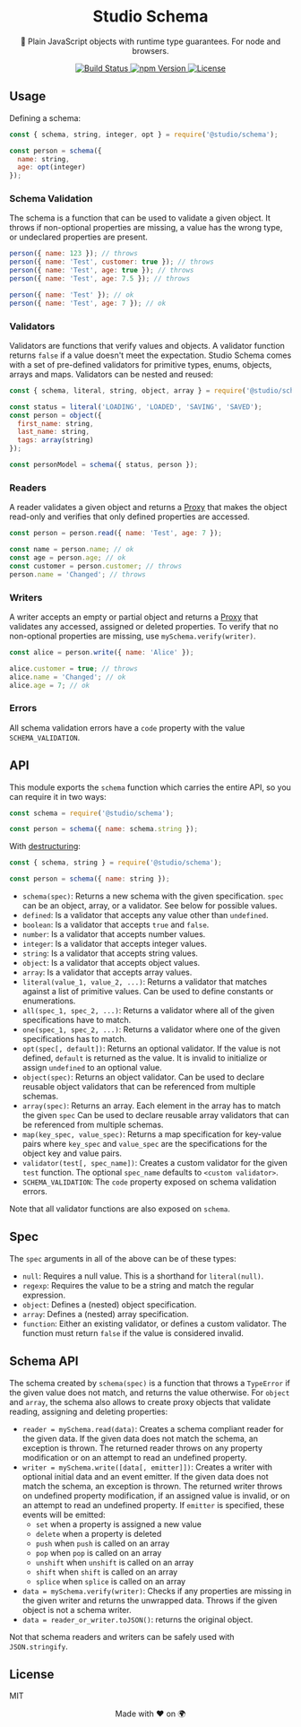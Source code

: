 <h1 align="center">
  Studio Schema
</h1>
<p align="center">
  🧩 Plain JavaScript objects with runtime type guarantees. For node and
  browsers.
</p>
<p align="center">
  <a href="https://github.com/javascript-studio/schema/actions">
    <img src="https://github.com/javascript-studio/schema/workflows/Build/badge.svg" alt="Build Status">
  </a>
  <a href="https://www.npmjs.com/package/@studio/schema">
    <img src="https://img.shields.io/npm/v/@studio/schema.svg" alt="npm Version">
  </a>
  <a href="https://opensource.org/licenses/MIT">
    <img src="https://img.shields.io/badge/License-MIT-brightgreen.svg" alt="License">
  </a>
</p>

## Usage

Defining a schema:

```js
const { schema, string, integer, opt } = require('@studio/schema');

const person = schema({
  name: string,
  age: opt(integer)
});
```

### Schema Validation

The schema is a function that can be used to validate a given object. It throws
if non-optional properties are missing, a value has the wrong type, or
undeclared properties are present.

```js
person({ name: 123 }); // throws
person({ name: 'Test', customer: true }); // throws
person({ name: 'Test', age: true }); // throws
person({ name: 'Test', age: 7.5 }); // throws

person({ name: 'Test' }); // ok
person({ name: 'Test', age: 7 }); // ok
```

### Validators

Validators are functions that verify values and objects. A validator function
returns `false` if a value doesn't meet the expectation. Studio Schema comes
with a set of pre-defined validators for primitive types, enums, objects,
arrays and maps. Validators can be nested and reused:

```js
const { schema, literal, string, object, array } = require('@studio/schema');

const status = literal('LOADING', 'LOADED', 'SAVING', 'SAVED');
const person = object({
  first_name: string,
  last_name: string,
  tags: array(string)
});

const personModel = schema({ status, person });
```

### Readers

A reader validates a given object and returns a [Proxy][1] that makes the
object read-only and verifies that only defined properties are accessed.

```js
const person = person.read({ name: 'Test', age: 7 });

const name = person.name; // ok
const age = person.age; // ok
const customer = person.customer; // throws
person.name = 'Changed'; // throws
```

### Writers

A writer accepts an empty or partial object and returns a [Proxy][1] that
validates any accessed, assigned or deleted properties. To verify that no
non-optional properties are missing, use `mySchema.verify(writer)`.

```js
const alice = person.write({ name: 'Alice' });

alice.customer = true; // throws
alice.name = 'Changed'; // ok
alice.age = 7; // ok
```

### Errors

All schema validation errors have a `code` property with the value
`SCHEMA_VALIDATION`.

## API

This module exports the `schema` function which carries the entire API, so you
can require it in two ways:

```js
const schema = require('@studio/schema');

const person = schema({ name: schema.string });
```

With [destructuring][2]:

```js
const { schema, string } = require('@studio/schema');

const person = schema({ name: string });
```

- `schema(spec)`: Returns a new schema with the given specification. `spec` can
  be an object, array, or a validator. See below for possible values.
- `defined`: Is a validator that accepts any value other than `undefined`.
- `boolean`: Is a validator that accepts `true` and `false`.
- `number`: Is a validator that accepts number values.
- `integer`: Is a validator that accepts integer values.
- `string`: Is a validator that accepts string values.
- `object`: Is a validator that accepts object values.
- `array`: Is a validator that accepts array values.
- `literal(value_1, value_2, ...)`: Returns a validator that matches against a
  list of primitive values. Can be used to define constants or enumerations.
- `all(spec_1, spec_2, ...)`: Returns a validator where all of the given
  specifications have to match.
- `one(spec_1, spec_2, ...)`: Returns a validator where one of the given
  specifications has to match.
- `opt(spec[, default])`: Returns an optional validator. If the value is not
  defined, `default` is returned as the value. It is invalid to initialize or
  assign `undefined` to an optional value.
- `object(spec)`: Returns an object validator. Can be used to declare reusable
  object validators that can be referenced from multiple schemas.
- `array(spec)`: Returns an array. Each element in the array has to match the
  given `spec` Can be used to declare reusable array validators that can be
  referenced from multiple schemas.
- `map(key_spec, value_spec)`: Returns a map specification for key-value pairs
  where `key_spec` and `value_spec` are the specifications for the object key
  and value pairs.
- `validator(test[, spec_name])`: Creates a custom validator for the given
  `test` function. The optional `spec_name` defaults to `<custom validator>`.
- `SCHEMA_VALIDATION`: The `code` property exposed on schema validation errors.

Note that all validator functions are also exposed on `schema`.

## Spec

The `spec` arguments in all of the above can be of these types:

- `null`: Requires a null value. This is a shorthand for `literal(null)`.
- `regexp`: Requires the value to be a string and match the regular expression.
- `object`: Defines a (nested) object specification.
- `array`: Defines a (nested) array specification.
- `function`: Either an existing validator, or defines a custom validator. The
  function must return `false` if the value is considered invalid.

## Schema API

The schema created by `schema(spec)` is a function that throws a `TypeError` if
the given value does not match, and returns the value otherwise. For `object`
and `array`, the schema also allows to create proxy objects that validate
reading, assigning and deleting properties:

- `reader = mySchema.read(data)`: Creates a schema compliant reader for the
  given data. If the given data does not match the schema, an exception is
  thrown. The returned reader throws on any property modification or on an
  attempt to read an undefined property.
- `writer = mySchema.write([data[, emitter]])`: Creates a writer with optional
  initial data and an event emitter. If the given data does not match the
  schema, an exception is thrown. The returned writer throws on undefined
  property modification, if an assigned value is invalid, or on an attempt to
  read an undefined property. If `emitter` is specified, these events will be
  emitted:
  - `set` when a property is assigned a new value
  - `delete` when a property is deleted
  - `push` when `push` is called on an array
  - `pop` when `pop` is called on an array
  - `unshift` when `unshift` is called on an array
  - `shift` when `shift` is called on an array
  - `splice` when `splice` is called on an array
- `data = mySchema.verify(writer)`: Checks if any properties are missing in the
  given writer and returns the unwrapped data. Throws if the given object is
  not a schema writer.
- `data = reader_or_writer.toJSON()`: returns the original object.

Not that schema readers and writers can be safely used with `JSON.stringify`.

## License

MIT

<p align="center">Made with ❤️ on 🌍<p>

[1]: https://developer.mozilla.org/en-US/docs/Web/JavaScript/Reference/Global_Objects/Proxy
[2]: https://developer.mozilla.org/en-US/docs/Web/JavaScript/Reference/Operators/Destructuring_assignment
